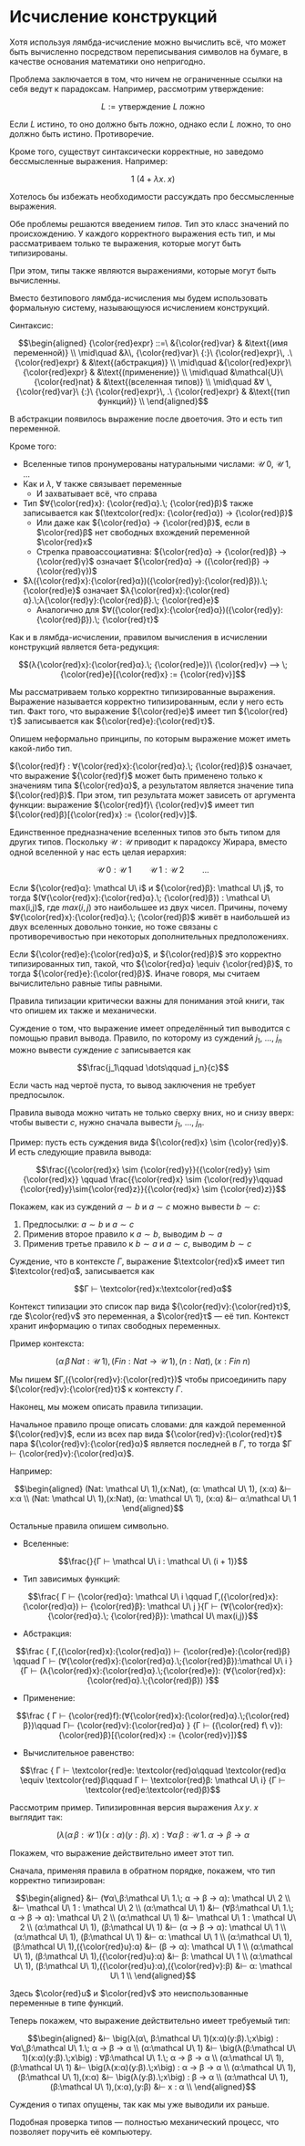 # Исчисление конструкций

Хотя используя лямбда-исчисление можно вычислить всё, что может быть вычисленно посредством переписывания символов на бумаге, в качестве основания математики оно непригодно.

Проблема заключается в том, что ничем не ограниченные ссылки на себя ведут к парадоксам. Например, рассмотрим утверждение:

$$L := \text{утверждение } L\ \text{ложно}$$

Если $L$ истино, то оно должно быть ложно, однако если $L$ ложно, то оно должно быть истино. Противоречие.

Кроме того, существут синтаксически корректные, но заведомо бессмысленные выражения. Например:

$$1\ (4 + λx.\;x)$$

Хотелось бы избежать необходимости рассуждать про бессмысленные выражения.

Обе проблемы решаются введением *типов*. Тип это класс значений по происхождению. У каждого корректного выражения есть тип, и мы рассматриваем только те выражения, которые могут быть типизированы.

При этом, типы также являются выражениями, которые могут быть вычисленны.

Вместо безтипового лямбда-исчисления мы будем использовать формальную систему, называющуюся исчислением конструкций.

Синтаксис:

$$\begin{aligned}
{\color{red}expr} ::=\ &{\color{red}var} & &\text{(имя переменной)} \\
\mid\quad &λ\, {\color{red}var}\ {:}\ {\color{red}expr}\, .\ {\color{red}expr} & &\text{(абстракция)} \\
\mid\quad &{\color{red}expr}\ {\color{red}expr} & &\text{(применение)} \\
\mid\quad &\mathcal{U}\ {\color{red}nat} & &\text{(вселенная типов)} \\
\mid\quad &∀ \, {\color{red}var}\ {:}\ {\color{red}expr}\, .\ {\color{red}expr} & &\text{(тип функций)} \\
\end{aligned}$$

В абстракции появилось выражение после двоеточия. Это и есть тип переменной.

Кроме того:

- Вселенные типов пронумерованы натуральными числами: $\mathcal U\ 0$, $\mathcal U\ 1$, ...
- Как и $λ$, $∀$ также связывает переменные
  - И захватывает всё, что справа
- Тип $∀{\color{red}x}: {\color{red}α}.\; {\color{red}β}$ также записывается как $(\textcolor{red}x: {\color{red}α}) → {\color{red}β}$
  - Или даже как ${\color{red}α} → {\color{red}β}$, если в $\color{red}β$ нет свободных вхождений переменной $\color{red}x$
  - Стрелка правоассоциативна: ${\color{red}α} → {\color{red}β} → {\color{red}γ}$ означает ${\color{red}α} → ({\color{red}β} → {\color{red}γ})$
- $λ({\color{red}x}:{\color{red}α})({\color{red}y}:{\color{red}β}).\; {\color{red}e}$ означает $λ{\color{red}x}:{\color{red}α}.\;λ{\color{red}y}:{\color{red}β}.\; {\color{red}e}$
  - Аналогично для $∀({\color{red}x}:{\color{red}α})({\color{red}y}:{\color{red}β}).\; {\color{red}τ}$

Как и в лямбда-исчислении, правилом вычисления в исчислении конструкций является бета-редукция:

$$(λ{\color{red}x}:{\color{red}α}.\; {\color{red}e})\ {\color{red}v} ⟶ \; {\color{red}e}[{\color{red}x} := {\color{red}v}]$$

Мы рассматриваем только корректно типизированные выражения. Выражение называется корректно типизированным, если у него есть тип. Факт того, что выражение ${\color{red}e}$ имеет тип ${\color{red}τ}$ записывается как ${\color{red}e}:{\color{red}τ}$.

Опишем неформально принципы, по которым выражение может иметь какой-либо тип.

${\color{red}f} : ∀{\color{red}x}:{\color{red}α}.\; {\color{red}β}$ означает, что выражение ${\color{red}f}$ может быть применено только к значениям типа ${\color{red}α}$, а результатом является значение типа ${\color{red}β}$. При этом, тип результата может зависеть от аргумента функции: выражение ${\color{red}f}\ {\color{red}v}$ имеет тип ${\color{red}β}[{\color{red}x} := {\color{red}v}]$.

Единственное предназначение вселенных типов это быть типом для других типов. Поскольку $\mathcal U : \mathcal U$ приводит к парадоксу Жирара, вместо одной вселенной у нас есть целая иерархия:

$$\mathcal U\ 0 : \mathcal U\ 1 \qquad \mathcal U\ 1: \mathcal U\ 2 \qquad \dots$$

Если ${\color{red}α}: \mathcal U\ i$ и ${\color{red}β}: \mathcal U\ j$, то тогда $(∀{\color{red}x}:{\color{red}α}.\; {\color{red}β}) : \mathcal U\ max(i,j)$, где $max(i,j)$ это наибольшее из двух чисел. Причины, почему $∀{\color{red}x}:{\color{red}α}.\; {\color{red}β}$ живёт в наибольшей из двух вселенных довольно тонкие, но тоже связаны с противоречивостью при некоторых дополнительных предположениях.

Если ${\color{red}e}:{\color{red}α}$, и ${\color{red}β}$ это корректно типизированных тип, такой, что ${\color{red}α} \equiv {\color{red}β}$, то тогда ${\color{red}e}:{\color{red}β}$. Иначе говоря, мы считаем вычислительно равные типы равными.

Правила типизации критически важны для понимания этой книги, так что опишем их также и механически.

Суждение о том, что выражение имеет определённый тип выводится с помощью правил вывода. Правило, по которому из суждений $j_1$, …, $j_n$ можно вывести суждение $c$ записывается как

$$\frac{j_1\qquad \dots\qquad j_n}{c}$$

Если часть над чертоё пуста, то вывод заключения не требует предпосылок.

Правила вывода можно читать не только сверху вних, но и снизу вверх: чтобы вывести $c$, нужно сначала вывести $j_1$, …, $j_n$.

Пример: пусть есть суждения вида ${\color{red}x} \sim {\color{red}y}$. И есть следующие правила вывода:

$$\frac{{\color{red}x} \sim {\color{red}y}}{{\color{red}y} \sim {\color{red}x}} \qquad
\frac{{\color{red}x} \sim {\color{red}y}\qquad {\color{red}y}\sim{\color{red}z}}{{\color{red}x} \sim {\color{red}z}}$$

Покажем, как из суждений $a \sim b$ и $a \sim c$ можно вывести $b \sim c$:

1. Предпосылки: $a \sim b$ и $a \sim c$
2. Применив второе правило к $a \sim b$, выводим $b \sim a$
3. Применив третье правило к $b \sim a$ и $a \sim c$, выводим $b \sim c$

Суждение, что в контексте $Γ$, выражение $\textcolor{red}x$ имеет тип $\textcolor{red}α$, записывается как

$$Γ ⊢ \textcolor{red}x:\textcolor{red}α$$

Контекст типизации это список пар вида ${\color{red}v}:{\color{red}τ}$, где $\color{red}v$ это переменная, а $\color{red}τ$ — её тип. Контекст хранит информацию о типах свободных переменных.

Пример контекста:

$$(α\,β\,Nat: \mathcal U\ 1),(Fin: Nat → \mathcal U\ 1),(n:Nat), (x: Fin\ n)$$

Мы пишем $Γ,({\color{red}v}:{\color{red}τ})$ чтобы присоединить пару ${\color{red}v}:{\color{red}τ}$ к контексту $Γ$.

Наконец, мы можем описать правила типизации.

Начальное правило проще описать словами: для каждой переменной ${\color{red}v}$, если из всех пар вида ${\color{red}v}:{\color{red}τ}$ пара ${\color{red}v}:{\color{red}α}$ является последней в $Γ$, то тогда $Γ ⊢ {\color{red}v}:{\color{red}α}$.

Например:

$$\begin{aligned}
(Nat: \mathcal U\ 1),(x:Nat), (α: \mathcal U\ 1), (x:α) &⊢ x:α \\
(Nat: \mathcal U\ 1),(x:Nat), (α: \mathcal U\ 1), (x:α) &⊢ α:\mathcal U\ 1
\end{aligned}$$

Остальные правила опишем символьно.

- Вселенные:

$$\frac{}{Γ ⊢ \mathcal U\ i : \mathcal U\ (i + 1)}$$

- Тип зависимых функций:

$$\frac{
  Γ ⊢ {\color{red}α}: \mathcal U\ i \qquad
  Γ,({\color{red}x}: {\color{red}α}) ⊢ {\color{red}β}: \mathcal U\ j
}{Γ ⊢ (∀{\color{red}x}:{\color{red}α}.\; {\color{red}β}): \mathcal U\ max(i,j)}$$

- Абстракция:

$$\frac
{ Γ,({\color{red}x}:{\color{red}α}) ⊢ {\color{red}e}:{\color{red}β} \qquad
  Γ ⊢ (∀{\color{red}x}:{\color{red}α}.\;{\color{red}β}):\mathcal U\ i      }
{Γ ⊢ (λ{\color{red}x}:{\color{red}α}.\;{\color{red}e}):
  (∀{\color{red}x}:{\color{red}α}.\;{\color{red}β})                        }$$

- Применение:

$$\frac
{ Γ ⊢ {\color{red}f}:(∀{\color{red}x}:{\color{red}α}.\;{\color{red}β})\qquad
  Γ⊢ {\color{red}v}:{\color{red}α}                                           }
{Γ ⊢ ({\color{red} f\ v}): {\color{red}β}[{\color{red}x} := {\color{red}v}]}$$

- Вычислительное равенство:

$$\frac
{ Γ ⊢ \textcolor{red}e: \textcolor{red}α\qquad
  \textcolor{red}α \equiv \textcolor{red}β\qquad
  Γ ⊢ \textcolor{red}β: \mathcal U\ i}
{Γ ⊢ \textcolor{red}e:\textcolor{red}β}$$


Рассмотрим пример. Типизировнная версия выражения $λx\,y.\;x$ выглядит так:

$$\big(λ(α\, β:\mathcal U\ 1)(x:α)(y:β).\;x\big) : ∀α\,β:\mathcal U\ 1.\; α → β → α$$

Покажем, что выражение действительно имеет этот тип.

Сначала, применяя правила в обратном порядке, покажем, что тип корректно типизирован:

$$\begin{aligned}
&⊢ (∀α\,β:\mathcal U\ 1.\; α → β → α): \mathcal U\ 2 \\
&⊢ \mathcal U\ 1 : \mathcal U\ 2 \\
(α:\mathcal U\ 1) &⊢ (∀β:\mathcal U\ 1.\; α → β → α): \mathcal U\ 2 \\
(α:\mathcal U\ 1) &⊢ \mathcal U\ 1 : \mathcal U\ 2 \\
(α:\mathcal U\ 1), (β:\mathcal U\ 1) &⊢ (α → β → α): \mathcal U\ 1 \\
(α:\mathcal U\ 1), (β:\mathcal U\ 1) &⊢ α: \mathcal U\ 1 \\
(α:\mathcal U\ 1), (β:\mathcal U\ 1),({\color{red}u}:α) &⊢ (β → α): \mathcal U\ 1 \\
(α:\mathcal U\ 1), (β:\mathcal U\ 1),({\color{red}u}:α) &⊢ β: \mathcal U\ 1 \\
(α:\mathcal U\ 1), (β:\mathcal U\ 1),({\color{red}u}:α),({\color{red}v}:β) &⊢ α: \mathcal U\ 1 \\
\end{aligned}$$

Здесь $\color{red}u$ и $\color{red}v$ это неиспользованные переменные в типе функций.

Теперь покажем, что выражение действительно имеет требуемый тип:

$$\begin{aligned}
&⊢ \big(λ(α\, β:\mathcal U\ 1)(x:α)(y:β).\;x\big) : ∀α\,β:\mathcal U\ 1.\; α → β → α \\
(α:\mathcal U\ 1) &⊢ \big(λ(β:\mathcal U\ 1)(x:α)(y:β).\;x\big) : ∀β:\mathcal U\ 1.\; α → β → α \\
(α:\mathcal U\ 1),(β:\mathcal U\ 1) &⊢ \big(λ(x:α)(y:β).\;x\big) :  α → β → α \\
(α:\mathcal U\ 1),(β:\mathcal U\ 1),(x:α) &⊢ \big(λ(y:β).\;x\big) :  β → α \\
(α:\mathcal U\ 1),(β:\mathcal U\ 1),(x:α),(y:β) &⊢ x : α \\
\end{aligned}$$

Суждения о типах опущены, так как мы уже выводили их раньше.

Подобная проверка типов — полностью механический процесс, что позволяет поручить её компьютеру.

